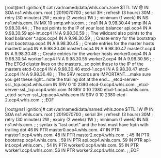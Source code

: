 [root@ns1 ignition]# cat /var/named/data/whls.com.zone
$TTL 1W
@       IN      SOA     ns1.whls.com.   root (
                        2019070700      ; serial
                        3H              ; refresh (3 hours)
                        30M             ; retry (30 minutes)
                        2W              ; expiry (2 weeks)
                        1W )            ; minimum (1 week)
        IN      NS      ns1.whls.com.
        IN      MX 10   smtp.whls.com.
;
;
ns1     IN      A       9.98.30.44
smtp    IN      A       9.98.30.44
;
; The api points to the IP of your load balancer
api.ocp4                IN      A       9.98.30.59
api-int.ocp4            IN      A       9.98.30.59
;
; The wildcard also points to the load balancer
*.apps.ocp4             IN      A       9.98.30.59
;
; Create entry for the bootstrap host
bootstrap.ocp4  IN      A       9.98.30.45
;
; Create entries for the master hosts
master0.ocp4            IN      A       9.98.30.46
master1.ocp4            IN      A       9.98.30.47
master2.ocp4            IN      A       9.98.30.48
;
; Create entries for the worker hosts
worker0.ocp4            IN      A       9.98.30.54
worker1.ocp4            IN      A       9.98.30.55
worker2.ocp4            IN      A       9.98.30.56
;
; The ETCd cluster lives on the masters...so point these to the IP of the masters
etcd-0.ocp4     IN      A       9.98.30.46
etcd-1.ocp4     IN      A       9.98.30.47
etcd-2.ocp4     IN      A       9.98.30.48
;
; The SRV records are IMPORTANT....make sure you get these right...note the trailing dot at the end...
_etcd-server-ssl._tcp.ocp4.whls.com     IN      SRV     0 10 2380 etcd-0.ocp4.whls.com.
_etcd-server-ssl._tcp.ocp4.whls.com     IN      SRV     0 10 2380 etcd-1.ocp4.whls.com.
_etcd-server-ssl._tcp.ocp4.whls.com     IN      SRV     0 10 2380 etcd-2.ocp4.whls.com.
;
;EOF


[root@ns1 ignition]# cat /var/named/data/named.whls.zone
$TTL 1W
@       IN      SOA     ns1.whls.com.   root (
                        2019070700      ; serial
                        3H              ; refresh (3 hours)
                        30M             ; retry (30 minutes)
                        2W              ; expiry (2 weeks)
                        1W )            ; minimum (1 week)
        IN      NS      ns1.whls.com.
;
; syntax is "last octet" and the host must have fqdn with trailing dot
46      IN      PTR     master0.ocp4.whls.com.
47      IN      PTR     master1.ocp4.whls.com.
48      IN      PTR     master2.ocp4.whls.com.
;
45      IN      PTR     bootstrap.ocp4.whls.com.
;
59      IN      PTR     api.ocp4.whls.com.
59      IN      PTR     api-int.ocp4.whls.com.
;
54      IN      PTR     worker0.ocp4.whls.com.
55      IN      PTR     worker1.ocp4.whls.com.
56      IN      PTR     worker2.ocp4.whls.com.
;
;EOF
